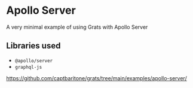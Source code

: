 # Apollo Server

A very minimal example of using Grats with Apollo Server

## Libraries used

- `@apollo/server`
- `graphql-js`

https://github.com/captbaritone/grats/tree/main/examples/apollo-server/
